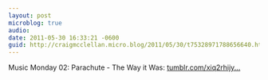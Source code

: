 ```yaml
---
layout: post
microblog: true
audio: 
date: 2011-05-30 16:33:21 -0600
guid: http://craigmcclellan.micro.blog/2011/05/30/t75328971788656640.html
---
```

Music Monday 02: Parachute - The Way it Was: [tumblr.com/xiq2rhijy...](http://tumblr.com/xiq2rhijyw)
